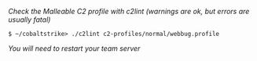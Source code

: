 *Check the Malleable C2 profile with c2lint (warnings are ok, but errors are usually fatal)*

```
$ ~/cobaltstrike> ./c2lint c2-profiles/normal/webbug.profile
```

*You will need to restart your team server*
